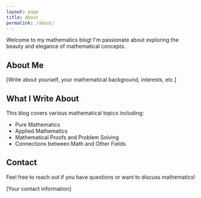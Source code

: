 ```yaml
---
layout: page
title: About
permalink: /about/
---
```


Welcome to my mathematics blog! I'm passionate about exploring the beauty and elegance of mathematical concepts.

## About Me
[Write about yourself, your mathematical background, interests, etc.]

## What I Write About
This blog covers various mathematical topics including:
- Pure Mathematics
- Applied Mathematics
- Mathematical Proofs and Problem Solving
- Connections between Math and Other Fields

## Contact
Feel free to reach out if you have questions or want to discuss mathematics!

[Your contact information]